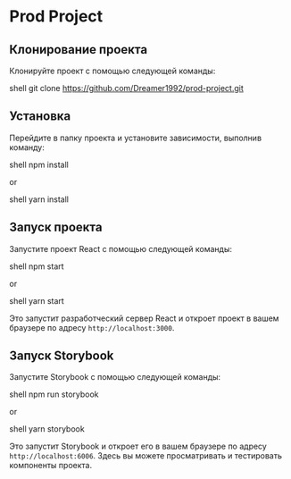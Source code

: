 # Prod Project

## Клонирование проекта

Клонируйте проект с помощью следующей команды:

shell git clone https://github.com/Dreamer1992/prod-project.git

## Установка

Перейдите в папку проекта и установите зависимости, выполнив команду:

shell npm install

or

shell yarn install

## Запуск проекта

Запустите проект React с помощью следующей команды:

shell npm start

or

shell yarn start

Это запустит разработческий сервер React и откроет проект в вашем браузере по адресу `http://localhost:3000`.

## Запуск Storybook

Запустите Storybook с помощью следующей команды:

shell npm run storybook

or

shell yarn storybook

Это запустит Storybook и откроет его в вашем браузере по адресу `http://localhost:6006`. Здесь вы можете просматривать и тестировать компоненты проекта.
